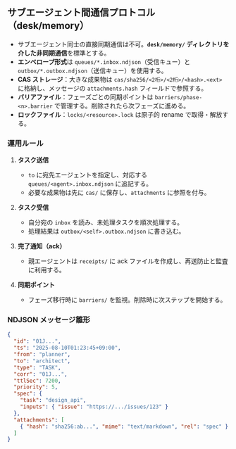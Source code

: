 ## サブエージェント間通信プロトコル（desk/memory）

- サブエージェント同士の直接同期通信は不可。**`desk/memory/` ディレクトリを介した非同期通信**を標準とする。
- **エンベロープ形式**は `queues/*.inbox.ndjson`（受信キュー）と `outbox/*.outbox.ndjson`（送信キュー）を使用する。
- **CAS ストレージ**：大きな成果物は `cas/sha256/<2桁>/<2桁>/<hash>.<ext>` に格納し、メッセージの `attachments.hash` フィールドで参照する。
- **バリアファイル**：フェーズごとの同期ポイントは `barriers/phase-<n>.barrier` で管理する。削除されたら次フェーズに進める。
- **ロックファイル**：`locks/<resource>.lock` は原子的 rename で取得・解放する。

### 運用ルール

1. **タスク送信**

   - `to` に宛先エージェントを指定し、対応する `queues/<agent>.inbox.ndjson` に追記する。
   - 必要な成果物は先に `cas/` に保存し、`attachments` に参照を付与。

2. **タスク受信**

   - 自分宛の `inbox` を読み、未処理タスクを順次処理する。
   - 処理結果は `outbox/<self>.outbox.ndjson` に書き込む。

3. **完了通知（ack）**

   - 親エージェントは `receipts/` に ack ファイルを作成し、再送防止と監査に利用する。

4. **同期ポイント**
   - フェーズ移行時に `barriers/` を監視。削除時に次ステップを開始する。

### NDJSON メッセージ雛形

```json
{
  "id": "01J...",
  "ts": "2025-08-10T01:23:45+09:00",
  "from": "planner",
  "to": "architect",
  "type": "TASK",
  "corr": "01J...",
  "ttlSec": 7200,
  "priority": 5,
  "spec": {
    "task": "design_api",
    "inputs": { "issue": "https://.../issues/123" }
  },
  "attachments": [
    { "hash": "sha256:ab...", "mime": "text/markdown", "rel": "spec" }
  ]
}
```
